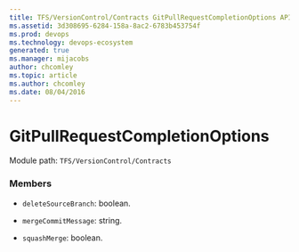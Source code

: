 ```yaml
---
title: TFS/VersionControl/Contracts GitPullRequestCompletionOptions API | Extensions for Azure DevOps Services
ms.assetid: 3d308695-6284-158a-8ac2-6783b453754f
ms.prod: devops
ms.technology: devops-ecosystem
generated: true
ms.manager: mijacobs
author: chcomley
ms.topic: article
ms.author: chcomley
ms.date: 08/04/2016
---
```


# GitPullRequestCompletionOptions

Module path: `TFS/VersionControl/Contracts`


### Members

* `deleteSourceBranch`: boolean. 

* `mergeCommitMessage`: string. 

* `squashMerge`: boolean. 


